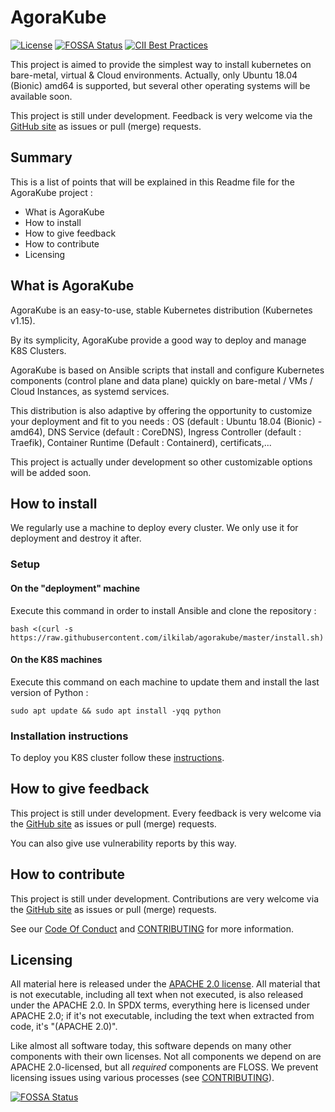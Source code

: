 # AgoraKube

[![License](https://img.shields.io/badge/License-Apache%202.0-blue.svg)](https://opensource.org/licenses/Apache-2.0)
[![FOSSA Status](https://app.fossa.com/api/projects/git%2Bgithub.com%2Filkilab%2Fagorakube.svg?type=shield)](https://app.fossa.com/projects/git%2Bgithub.com%2Filkilab%2Fagorakube?ref=badge_shield)
[![CII Best Practices](https://bestpractices.coreinfrastructure.org/projects/3104/badge)](https://bestpractices.coreinfrastructure.org/projects/3104)



This project is aimed to provide the simplest way to install kubernetes on bare-metal, virtual & Cloud environments.
Actually, only Ubuntu 18.04 (Bionic) amd64 is supported, but several other operating systems will be available soon.


This project is still under development. 
Feedback is very welcome via the
[GitHub site](https://github.com/ilkilab/agorakube)
as issues or pull (merge) requests.



## Summary

This is a list of points that will be explained in this Readme file for the AgoraKube project :

- What is AgoraKube
- How to install
- How to give feedback
- How to contribute
- Licensing

## What is AgoraKube

AgoraKube is an easy-to-use, stable Kubernetes distribution (Kubernetes v1.15).

By its symplicity, AgoraKube provide a good way to deploy and manage K8S Clusters.

AgoraKube is based on Ansible scripts that install and configure Kubernetes components (control plane and data plane) quickly on bare-metal / VMs / Cloud Instances, as systemd services.

This distribution is also adaptive by offering the opportunity to customize your deployment and fit to you needs : OS (default : Ubuntu 18.04 (Bionic) - amd64), DNS Service (default : CoreDNS), Ingress Controller (default : Traefik), Container Runtime (Default : Containerd), certificats,...

This project is actually under development so other customizable options will be added soon.

## How to install

We regularly use a machine to deploy every cluster. We only use it for deployment and destroy it after.

### Setup

#### On the "deployment" machine
Execute this command in order to install Ansible and clone the repository :
```
bash <(curl -s https://raw.githubusercontent.com/ilkilab/agorakube/master/install.sh)
```
#### On the K8S machines
Execute this command on each machine to update them and install the last version of Python : 
```
sudo apt update && sudo apt install -yqq python
```

### Installation instructions

To deploy you K8S cluster follow these [instructions](docs/instructions.md).

## How to give feedback

This project is still under development. 
Every feedback is very welcome via the
[GitHub site](https://github.com/ilkilab/agorakube)
as issues or pull (merge) requests.

You can also give use vulnerability reports by this way.
## How to contribute

This project is still under development. 
Contributions are very welcome via the
[GitHub site](https://github.com/ilkilab/agorakube)
as issues or pull (merge) requests.

See our [Code Of Conduct](https://github.com/ilkilab/agorakube/blob/master/CODE_OF_CONDUCT.md) and [CONTRIBUTING](https://github.com/ilkilab/agorakube/blob/master/docs/CONTRIBUTING.md) for more information.

## Licensing

All material here is released under the [APACHE 2.0 license](./LICENSE).
All material that is not executable, including all text when not executed,
is also released under the APACHE 2.0.
In SPDX terms, everything here is licensed under APACHE 2.0;
if it's not executable, including the text when extracted from code, it's
"(APACHE 2.0)".

Like almost all software today, this software depends on many
other components with their own licenses.
Not all components we depend on are APACHE 2.0-licensed, but all
*required* components are FLOSS. We prevent licensing issues
using various processes (see [CONTRIBUTING](./docs/CONTRIBUTING.md)).


[![FOSSA Status](https://app.fossa.io/api/projects/git%2Bgithub.com%2Filkilab%2Fagorakube.svg?type=large)](https://app.fossa.io/projects/git%2Bgithub.com%2Filkilab%2Fagorakube?ref=badge_large)
